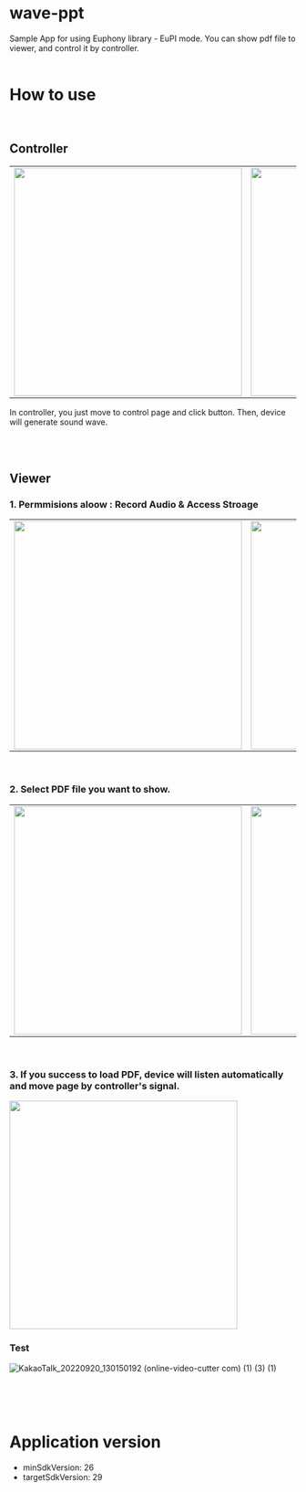 # wave-ppt
Sample App for using Euphony library - EuPI mode. You can show pdf file to viewer, and control it by controller.
<br/>
<br/>

# How to use
<br/>  

## Controller
<table>
  <tr>
<td><img src="https://user-images.githubusercontent.com/89901283/191147390-d10fc7a8-f9b3-4ae8-90d6-5fba5024a2d5.png" height = "400px" />
<td><img src="https://user-images.githubusercontent.com/89901283/191147398-dc184dc9-5302-4f76-8165-c6fdcc4fa180.png" height = "400px" />
<td><img src="https://user-images.githubusercontent.com/89901283/191147408-7a395362-dc47-4581-9b3f-5b9c2628ab90.png" height = "400px" />
<tr>
</table>  

In controller, you just move to control page and click button. Then, device will generate sound wave.  

<br/>
<br/>

## Viewer
### 1. Permmisions aloow : Record Audio & Access Stroage  
<table>
  <tr>
<td><img src="https://user-images.githubusercontent.com/89901283/191147656-c901aad4-df92-41fd-95e8-94fd4f4710ca.png" height = "400px" />
<td><img src="https://user-images.githubusercontent.com/89901283/191147647-4439059d-a682-486a-a11d-acead50f453f.png" height = "400px" />
<tr>
</table>  
<br/>
    
### 2. Select PDF file you want to show.  
<table>
  <tr>
<td><img src="https://user-images.githubusercontent.com/89901283/191147894-54a9a076-5142-411c-922b-b9928dece708.png" height = "400px" />
<td><img src="https://user-images.githubusercontent.com/89901283/191147901-c59c22cf-c6de-4ef6-a141-746f245816d9.png" height = "400px" />
<tr>
</table>  
<br/>
    
### 3. If you success to load PDF, device will listen automatically and move page by controller's signal.  
<img src="https://user-images.githubusercontent.com/89901283/191148029-efb3d8e4-623a-4108-894d-2925bb6a9f61.png" height = "400px" />

### Test

![KakaoTalk_20220920_130150192 (online-video-cutter com) (1) (3) (1)](https://user-images.githubusercontent.com/89901283/191165993-54aeac22-b83b-4945-a9c3-c95a36241833.gif)


<br/>
<br/>
<br/>

# Application version
- minSdkVersion: 26
- targetSdkVersion: 29
